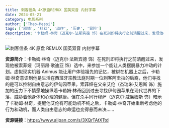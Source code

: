 ```yaml
---
title: 刺客信条 4K原盘REMUX 国英双音 内封字幕
date: 2024-05-21
category: 电影系列
author: ['Theo-Messi']
tags: ['剧情', '科幻', '动作', '历史', '冒险']
description: '卡勒姆·林奇（迈克尔·法斯宾德 饰）在死刑即将执行之前清醒过来，发现他被索菲娅（玛丽昂·歌迪亚 饰）选中，来参加一个能让人类摆脱暴力冲动的计划。虚拟现实机器 Animus 能让用户体验祖先的记忆，被绑在机器上之后，卡勒姆·林奇意识到他是生活在西班牙宗教法庭时期一位刺客阿圭拉的后裔，他们寻找的是可以控制自由意志的伊甸园苹果。索菲娅在父亲艾伦（杰瑞米·艾恩斯 饰）施加的压力下不情愿地操纵着卡勒姆·林奇回到过去寻找伊甸园苹果在现代世界的下落，威胁着他身体和心理的健康。但在杀手同行穆萨（迈克尔·威廉姆斯 饰）暗示了卡勒姆·林奇，提醒他艾伦有可能动机不纯之后，卡勒姆·林奇开始重新考虑他的行为和动机，而人类自由意志的命运也变得悬而未决……'
---
```


![刺客信条 4K 原盘 REMUX 国英双音 内封字幕](https://zh-cn.ubisoft.com/upload/attachments/uploads/000/006/837/original_1684987399.jpg)

**资源简介**：卡勒姆·林奇（迈克尔·法斯宾德 饰）在死刑即将执行之前清醒过来，发现他被索菲娅（玛丽昂·歌迪亚 饰）选中，来参加一个能让人类摆脱暴力冲动的计划。虚拟现实机器 Animus 能让用户体验祖先的记忆，被绑在机器上之后，卡勒姆·林奇意识到他是生活在西班牙宗教法庭时期一位刺客阿圭拉的后裔，他们寻找的是可以控制自由意志的伊甸园苹果。索菲娅在父亲艾伦（杰瑞米·艾恩斯 饰）施加的压力下不情愿地操纵着卡勒姆·林奇回到过去寻找伊甸园苹果在现代世界的下落，威胁着他身体和心理的健康。但在杀手同行穆萨（迈克尔·威廉姆斯 饰）暗示了卡勒姆·林奇，提醒他艾伦有可能动机不纯之后，卡勒姆·林奇开始重新考虑他的行为和动机，而人类自由意志的命运也变得悬而未决……

**资源链接**：https://www.alipan.com/s/3XQrTAtXTtd
